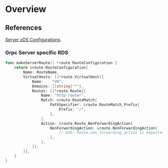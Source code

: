 # Overview

## References
[Server xDS Configurations](https://github.com/grpc/proposal/blob/master/A36-xds-for-servers.md).  

### Grpc Server specific RDS
```go
func makeServerRoute() *route.RouteConfiguration {
	return &route.RouteConfiguration{
		Name: RouteName,
		VirtualHosts: []*route.VirtualHost{{
			Name:    "VH",
			Domains: []string{"*"},
			Routes: []*route.Route{{
				Name: "http-router",
				Match: &route.RouteMatch{
					PathSpecifier: &route.RouteMatch_Prefix{
						Prefix: "/",
					},
				},
				Action: &route.Route_NonForwardingAction{
					NonForwardingAction: &route.NonForwardingAction{
						// A36: Route.non_forwarding_action is expected for all Routes used on server-side and Route.route continues to be expected for all Routes used on client-side
					},
				},
			}},
		}},
	}
}
```